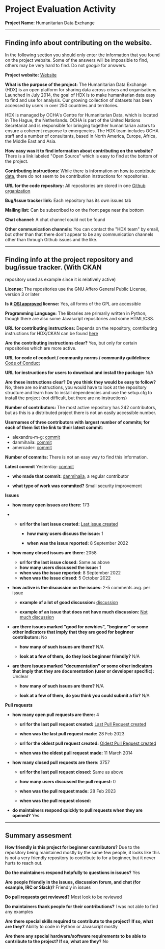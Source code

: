 # Project Evaluation Activity



__Project Name:__ Humanitarian Data Exchange


---

## Finding info about contributing on the website.

In the following section you should only enter the information that you
found on the project website. Some of the answers will be impossible to find, others
may be very hard to find. Do not _google_ for answers.

__Project website:__ [Website](https://data.humdata.org/)


__What is the purpose of the project:__  The Humanitarian Data Exchange (HDX) is
an open platform for sharing data across crises and organisations. Launched in
July 2014, the goal of HDX is to make humanitarian data easy to find and use for
analysis. Our growing collection of datasets has been accessed by users in over
250 countries and territories.

HDX is managed by OCHA's Centre for Humanitarian Data, which is located in The
Hague, the Netherlands. OCHA is part of the United Nations Secretariat and is
responsible for bringing together humanitarian actors to ensure a coherent
response to emergencies. The HDX team includes OCHA staff and a number of
consultants, based in North America, Europe, Africa, the Middle East and Asia. 

__How easy was it to find information about contributing on the website?__ There
is a link labeled "Open Source" which is easy to find at the bottom of the
project.

__Contributing instructions:__ While there is information on [how to contribute
data](https://data.humdata.org/faq), there do not seem to be contribution
instructions for repositories.

__URL for the code repository:__ All repositories are stored in one [Github
organization](https://github.com/OCHA-DAP)

__Bug/Issue tracker link:__ Each repository has its own issues tab

__Mailing list:__ Can be subscribed to on the front page near the bottom

__Chat channel:__ A chat channel could not be found

__Other communication channels:__ You can contact the "HDX team" by email, but
other than that there don't appear to be any communication channels other than
through Github issues and the like.

---

## Finding info at the project repository and bug/issue tracker. (With CKAN
repository used as example since it is relatively active)

__License:__ The repositories use the GNU Affero General Public License, version
3 or later

__Is it [OSI approved](https://opensource.org/licenses/alphabetical) license:__  Yes, all forms of the GPL are accessible

__Programming Language:__ The libraries are primarily written in Python, though
there are also some Javascript repositories and some HTML/CSS.

__URL for contributing instructions:__ Depends on the repository, contributing
instructions for HDX/CKAN can be found
[here](https://docs.ckan.org/en/latest/contributing/)

__Are the contributing instructions clear?__ Yes, but only for certain
repositories which are more active.


__URL for code of conduct / community norms / community guildelines:__ [Code of
Conduct](https://github.com/OCHA-DAP/hdx-ckan/blob/dev/CODE_OF_CONDUCT.md)

__URL for instructions for users to download and install the package:__ N/A


__Are these instructions clear? Do you think they would be easy to follow?__ No,
there are no instructions, you would have to look at the repository structure
and learn how to install dependencies and use the setup.cfg to install the
project (not difficult, but there are no instructions)

__Number of contributors:__ The most active repository has 242 contributors, but as this is a distributed project there is not an easily accessible number.


__Usernames of three contributors with largest number of commits; for
each of them list the link to their latest commit__: 
- alexandru-m-g: [commit](https://github.com/OCHA-DAP/ckanext-api_token_notifications/commit/743aa795174cce39d3520b0bea68b7915777ed16)
- danmihaila: [commit](https://github.com/OCHA-DAP/hdx-ckan/commit/d016597c5d15a65670b90612644eea400f089cc8)
- amercader: [commit](https://github.com/ckan/ckan/commit/f5f74b7da9bc42fe0b4a0d4690de616e7a46fd2d)

__Number of commits:__ There is not an easy way to find this information.

__Latest commit__ Yesterday: [commit](https://github.com/OCHA-DAP/hdx-ckan/commit/d016597c5d15a65670b90612644eea400f089cc8)

- __who made that commit:__ [danmihaila](https://github.com/OCHA-DAP/hdx-ckan/commits?author=danmihaila), a regular contributor

- __what type of work was commited?__ Small security improvement


__Issues__

- __how many open issues are there:__ 173

- - __url for the last issue created:__ [Last issue created](https://github.com/OCHA-DAP/hdx-ckan/issues/5858)

    - __how many users discuss the issue:__ 1
    
    - __when was the issue reported:__ 8 September 2022
    

- __how many closed issues are there:__ 2058
    - __url for the last issue closed:__ Same as above
    - __how many users discussed the issue:__ 1
    - __when was the issue reported:__ 8 September 2022
    - __when was the issue closed:__ 5 October 2022

- __how active is the discussion on the issues:__ 2-5 comments avg. per issue

    - __example of a lot of good discussion:__ [discussion](https://github.com/OCHA-DAP/hdx-ckan/issues/4260)
    
    - __example of an issue that does not have much discussion:__ [Not much discussion](https://github.com/OCHA-DAP/hdx-ckan/issues/4172)



- __are there issues marked "good for newbies", "beginner" or some other indicators that imply that they are good for beginner contributors:__ No

    - __how many of such issues are there?__ N/A
    
    - __look at a few of them, do they look beginner friendly?__ N/A



- __are there issues marked "documentation" or some other indicators that imply that they are documentation (user or developer specific):__ Unclear

    - __how many of such issues are there?__ N/A
    
    - __look at a few of them, do you think you could submit a fix?__ N/A



__Pull requests__

- __how many open pull requests are there:__ 4

    - __url for the last pull request created:__ [Last Pull Request created](https://github.com/OCHA-DAP/hdx-ckan/pull/5992)
    
    - __when was the last pull request made:__ 28 Feb 2023

    - __url for the oldest pull request created:__ [Oldest Pull Request created](https://github.com/OCHA-DAP/hdx-ckan/pull/10)
    
    - __when was the oldest pull request made:__ 11 March 2014

- __how many closed pull requests are there:__ 3757

    - __url for the last pull request closed:__ Same as above
    
    - __how many users discussed the pull request:__ 0
    
    - __when was the pull request made:__  28 Feb 2023
    
    - __when was the pull request closed:__ 
    

- __do maintainers respond quickly to pull requests when they are opened?__ Yes





---


## Summary assesment
__How friendly is this project for beginner contributors?__ Due to the
repository being maintained mostly by the same few people, it looks like this is
not a very friendly repository to contribute to for a beginner, but it never
hurts to reach out.




__Do the maintainers respond helpfully to questions in issues?__ Yes



__Are people friendly in the issues, discussion forum, and chat (for example, IRC or Slack)?__ Friendly in issues




__Do pull requests get reviewed?__ Most look to be reviewed



__Do maintainers thank people for their contributions?__ I was not able to find
any examples



__Are there special skills required to contribute to the project? If so, what are they?__ Ability to code in Python or Javascript mostly



__Are there any special hardware/software requirements to be able to contribute
to the project? If so, what are they?__ No

